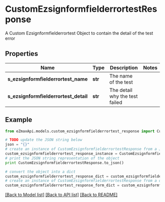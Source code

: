 # CustomEzsignformfielderrortestResponse

A Custom Ezsignformfielderrortest Object to contain the detail of the test error

## Properties

Name | Type | Description | Notes
------------ | ------------- | ------------- | -------------
**s_ezsignformfielderrortest_name** | **str** | The name of the test | 
**s_ezsignformfielderrortest_detail** | **str** | The detail why the test failed | 

## Example

```python
from eZmaxApi.models.custom_ezsignformfielderrortest_response import CustomEzsignformfielderrortestResponse

# TODO update the JSON string below
json = "{}"
# create an instance of CustomEzsignformfielderrortestResponse from a JSON string
custom_ezsignformfielderrortest_response_instance = CustomEzsignformfielderrortestResponse.from_json(json)
# print the JSON string representation of the object
print CustomEzsignformfielderrortestResponse.to_json()

# convert the object into a dict
custom_ezsignformfielderrortest_response_dict = custom_ezsignformfielderrortest_response_instance.to_dict()
# create an instance of CustomEzsignformfielderrortestResponse from a dict
custom_ezsignformfielderrortest_response_form_dict = custom_ezsignformfielderrortest_response.from_dict(custom_ezsignformfielderrortest_response_dict)
```
[[Back to Model list]](../README.md#documentation-for-models) [[Back to API list]](../README.md#documentation-for-api-endpoints) [[Back to README]](../README.md)


